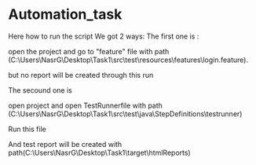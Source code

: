 # Automation_task

Here how to run the script 
We got 2 ways:
The first one is :

open the project and go to "feature" file with path (C:\Users\NasrG\Desktop\Task1\src\test\resources\features\login.feature).

but no report will be created through this run 


The secound one is 

open project and open TestRunnerfile with path (C:\Users\NasrG\Desktop\Task1\src\test\java\StepDefinitions\testrunner)

Run this file 

And test report will be created with path(C:\Users\NasrG\Desktop\Task1\target\htmlReports)


